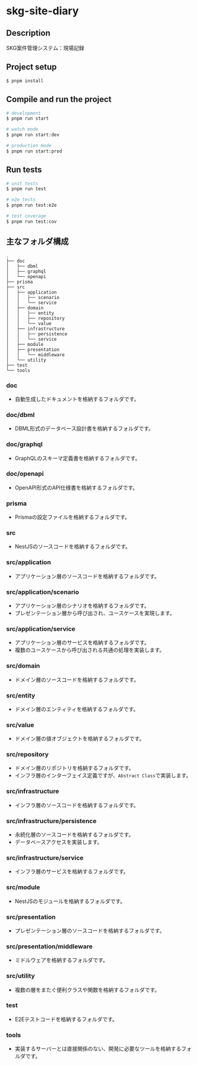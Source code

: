 # skg-site-diary

## Description

SKG案件管理システム：現場記録

## Project setup

```bash
$ pnpm install
```

## Compile and run the project

```bash
# development
$ pnpm run start

# watch mode
$ pnpm run start:dev

# production mode
$ pnpm run start:prod
```

## Run tests

```bash
# unit tests
$ pnpm run test

# e2e tests
$ pnpm run test:e2e

# test coverage
$ pnpm run test:cov
```

## 主なフォルダ構成

```
.
├── doc
│   ├── dbml
│   ├── graphql
│   └── openapi
├── prisma
├── src
│   ├── application
│   │   ├── scenario
│   │   └── service
│   ├── domain
│   │   ├── entity
│   │   ├── repository
│   │   └── value
│   ├── infrastructure
│   │   ├── persistence
│   │   └── service
│   ├── module
│   ├── presentation
│   │   └── middleware
│   └── utility
├── test
└── tools
```


### doc
- 自動生成したドキュメントを格納するフォルダです。

### doc/dbml
- DBML形式のデータベース設計書を格納するフォルダです。

### doc/graphql
- GraphQLのスキーマ定義書を格納するフォルダです。

### doc/openapi
- OpenAPI形式のAPI仕様書を格納するフォルダです。

### prisma
- Prismaの設定ファイルを格納するフォルダです。

### src
- NestJSのソースコードを格納するフォルダです。

### src/application
- アプリケーション層のソースコードを格納するフォルダです。

### src/application/scenario
- アプリケーション層のシナリオを格納するフォルダです。
- プレゼンテーション層から呼び出され、ユースケースを実現します。

### src/application/service
- アプリケーション層のサービスを格納するフォルダです。
- 複数のユースケースから呼び出される共通の処理を実装します。

### src/domain
- ドメイン層のソースコードを格納するフォルダです。

### src/entity
- ドメイン層のエンティティを格納するフォルダです。

### src/value
- ドメイン層の値オブジェクトを格納するフォルダです。

### src/repository
- ドメイン層のリポジトリを格納するフォルダです。
- インフラ層のインターフェイス定義ですが、`Abstract Class`で実装します。

### src/infrastructure
- インフラ層のソースコードを格納するフォルダです。

### src/infrastructure/persistence
- 永続化層のソースコードを格納するフォルダです。
- データベースアクセスを実装します。

### src/infrastructure/service
- インフラ層のサービスを格納するフォルダです。

### src/module
- NestJSのモジュールを格納するフォルダです。

### src/presentation
- プレゼンテーション層のソースコードを格納するフォルダです。

### src/presentation/middleware
- ミドルウェアを格納するフォルダです。

### src/utility
- 複数の層をまたぐ便利クラスや関数を格納するフォルダです。
  
### test
- E2Eテストコードを格納するフォルダです。

### tools
- 実装するサーバーとは直接関係のない、開発に必要なツールを格納するフォルダです。
